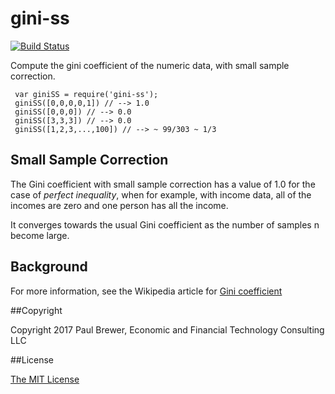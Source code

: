 gini-ss
==================
[![Build Status](https://travis-ci.org/DrPaulBrewer/gini-ss.svg?branch=master)](https://travis-ci.org/DrPaulBrewer/gini-ss)

Compute the gini coefficient of the numeric data, with small sample correction.

     var giniSS = require('gini-ss');
     giniSS([0,0,0,0,1]) // --> 1.0
     giniSS([0,0,0]) // --> 0.0
     giniSS([3,3,3]) // --> 0.0
     giniSS([1,2,3,...,100]) // --> ~ 99/303 ~ 1/3

## Small Sample Correction

The Gini coefficient with small sample correction has a value of 1.0 for the case of *perfect inequality*, when
for example, with income data, all of the incomes are zero and one person has all the income.

It converges towards the usual Gini coefficient as the number of samples n become large.

## Background

For more information, see the Wikipedia article for [Gini coefficient](https://en.wikipedia.org/wiki/Gini_coefficient)


##Copyright

Copyright 2017 Paul Brewer, Economic and Financial Technology Consulting LLC

##License

[The MIT License](LICENSE.md)




